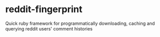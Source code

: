 reddit-fingerprint
==================

Quick ruby framework for programmatically downloading, caching and querying reddit users' comment histories